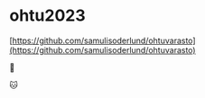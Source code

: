 # ohtu2023

[https://github.com/samulisoderlund/ohtuvarasto](https://github.com/samulisoderlund/ohtuvarasto)

🦊

🐱
